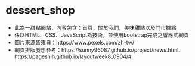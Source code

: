# dessert_shop
<ul>
<li>此為一甜點網站，內容包含：首頁、關於我們、美味甜點以及門市據點</li>
<li>係以HTML、CSS、JavaScript為技術，並使用bootstrap完成之響應式網頁</li>  
<li>圖片來源皆來自：https://www.pexels.com/zh-tw/</li>  
<li>網頁排版發想參考：https://sunny96087.github.io/project/news.html、https://pageshih.github.io/layoutweek8_0904/#</li>  
</ul>
